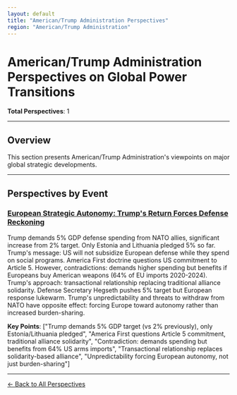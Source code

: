 ```yaml
---
layout: default
title: "American/Trump Administration Perspectives"
region: "American/Trump Administration"
---
```


# American/Trump Administration Perspectives on Global Power Transitions

**Total Perspectives**: 1

---

## Overview

This section presents American/Trump Administration's viewpoints on major global strategic developments.

---

## Perspectives by Event

### [European Strategic Autonomy: Trump's Return Forces Defense Reckoning](/events/european-strategic-autonomy-trumps-return-forces-defense-reckoning)

Trump demands 5% GDP defense spending from NATO allies, significant increase from 2% target. Only Estonia and Lithuania pledged 5% so far. Trump's message: US will not subsidize European defense while they spend on social programs. America First doctrine questions US commitment to Article 5. However, contradictions: demands higher spending but benefits if Europeans buy American weapons (64% of EU imports 2020-2024). Trump's approach: transactional relationship replacing traditional alliance solidarity. Defense Secretary Hegseth pushes 5% target but European response lukewarm. Trump's unpredictability and threats to withdraw from NATO have opposite effect: forcing Europe toward autonomy rather than increased burden-sharing.

**Key Points**: ["Trump demands 5% GDP target (vs 2% previously), only Estonia/Lithuania pledged", "America First questions Article 5 commitment, traditional alliance solidarity", "Contradiction: demands spending but benefits from 64% US arms imports", "Transactional relationship replaces solidarity-based alliance", "Unpredictability forcing European autonomy, not just burden-sharing"]

---



[← Back to All Perspectives](/perspectives/)
